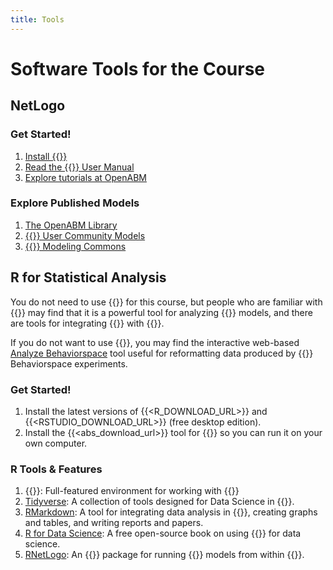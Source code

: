 ```yaml
---
title: Tools
---
```


# Software Tools for the Course

## NetLogo

### Get Started!

1. [Install {{<NETLOGO>}}](https://ccl.northwestern.edu/netlogo/download.shtml)
2. [Read the {{<NETLOGO>}} User Manual](https://ccl.northwestern.edu/netlogo/docs/)
3. [Explore tutorials at OpenABM](https://www.comses.net/resources/education/)

### Explore Published Models

1. [The OpenABM Library](https://www.comses.net/codebases/)
2. [{{<NETLOGO>}} User Community Models](https://ccl.northwestern.edu/netlogo/models/community/index.cgi)
3. [{{<NETLOGO>}} Modeling Commons](http://modelingcommons.org/)

## R for Statistical Analysis

You do not need to use {{<RSTATS>}} for this course, but people who are
familiar with {{<RSTATS>}} may find that it is a powerful tool for analyzing
{{<NETLOGO>}} models, and there are tools for integrating {{<NETLOGO>}} with
{{<RSTATS>}}.


If you do not want to use {{<RSTATS>}}, you may find the interactive 
web-based [Analyze Behaviorspace]({{<abs_url>}}) tool useful for reformatting
data produced by {{<NETLOGO>}} Behaviorspace experiments.

### Get Started!

1. Install the latest versions of {{<R_DOWNLOAD_URL>}} and 
   {{<RSTUDIO_DOWNLOAD_URL>}} (free desktop edition).
2. Install the {{<abs_download_url>}} tool for {{<RSTATS>}} so you can run
   it on your own computer.

### R Tools & Features

1. {{<RSTUDIO>}}: Full-featured environment for working with {{<RSTATS>}}
2. [Tidyverse](https://www.tidyverse.org/): A collection of tools designed for
   Data Science in {{<RSTATS>}}.
3. [RMarkdown](https://rmarkdown.rstudio.com/): A tool for integrating data
   analysis in {{<RSTATS>}}, creating graphs and tables, and writing reports 
   and papers.
4. [R for Data Science](https://r4ds.had.co.nz/): A free open-source book on
   using {{<RSTATS>}} for data science.
5. [RNetLogo](http://rnetlogo.r-forge.r-project.org/): An {{<RSTATS>}} 
   package for running {{<NETLOGO>}} models from within {{<RSTATS>}}.
